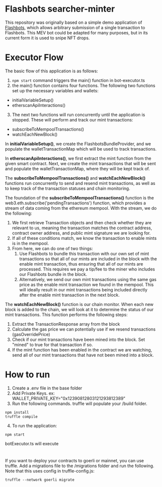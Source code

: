 # Flashbots searcher-minter

This repository was originally based on a simple demo application of [Flashbots](https://docs.flashbots.net), which allows arbitrary submission of a single transaction to Flashbots. This MEV bot could be adapted for many purposes, but in its current form it is used to snipe NFT drops.

# Executor Flow

The basic flow of this application is as follows:
1. `npm start` command triggers the main() function in bot-executor.ts
2. the main() function contains four functions. The following two functions set up the necessary variables and wallets:
- initialVariableSetup()
- etherscanApiInteractions()
3. The next two functions will run concurrently until the application is stopped. These will perform and track our mint transactions:
- subscribeToMempoolTransactions()
- watchEachNewBlock()

In **initialVariableSetup()**, we create the FlashbotsBundleProvider, and we populate the walletTransactionMap which will be used to track transactions.

In **etherscanApiInteractions()**, we first extract the mint function from the given smart contract. Next, we create the mint transactions that will be sent and populate the walletTransactionMap, where they will be kept track of.

The **subscribeToMempoolTransactions()** and **watchEachNewBlock()** functions run concurrently to send and resend mint transactions, as well as to keep track of the transaction statuses and chain monitoring.

The foundation of the **subscribeToMempoolTransactions()** function is the web3.eth.subscribe('pendingTransactions') function, which provides a stream of data coming from the ethereum mempool. With the stream, we do the following:
1. We first retrieve Transaction objects and then check whether they are relevant to us, meaning the transaction matches the contract address, contract owner address, and public mint signature we are looking for.
2. If all of these conditions match, we know the transaction to enable mints is in the mempool.
3. From here, we can do one of two things:
    1. Use Flashbots to bundle this transaction with our own set of mint transactions so that all of our mints are included in the block with the enable mint transaction, thus ensuring that all of our mints are processed. This requires we pay a tip/fee to the miner who includes our Flashbots bundle in the block.
    2. Alternatively, we send our own mint transactions using the same gas price as the enable mint transaction we found in the mempool. This will ideally result in our mint transactions being included directly after the enable mint transaction in the next block.

The **watchEachNewBlock()** function is our chain monitor. When each new block is added to the chain, we will look at it to determine the status of our mint transactions. This function performs the following steps:
1. Extract the TransactionResponse array from the block
2. Calculate the gas price we can potentially use if we resend transactions (gasOverridePrice)
3. Check if our mint transactions have been mined into the block. Set "mined" to true for that transaction if so.
4. If the mint function has been enabled in the contract we are watching, send all of our mint transactions that have not been mined into a block.

# How to run

1. Create a .env file in the base folder
2. Add Private Keys. ex: WALLET_PRIVATE_KEY="0x12390812803121293812389"
3. Run the following commands. truffle will populate your /build folder.
```shell
npm install
truffle compile
```
4. To run the application:
```shell
npm start
```
botExecutor.ts will execute
 
#
 If you want to deploy your contracts to goerli or mainnet, you can use truffle. Add a migrations file to the /migrations folder and run the following. Note that this uses config in truffle-config.js:
 ```
 truffle --network goerli migrate
 ```
